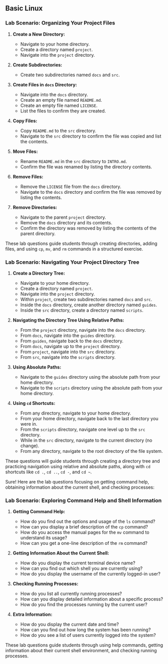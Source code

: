 ## Basic Linux
### Lab Scenario: Organizing Your Project Files

1. **Create a New Directory:**
   - Navigate to your home directory.
   - Create a directory named `project`.
   - Navigate into the `project` directory.

2. **Create Subdirectories:**
   - Create two subdirectories named `docs` and `src`.

3. **Create Files in `docs` Directory:**
   - Navigate into the `docs` directory.
   - Create an empty file named `README.md`.
   - Create an empty file named `LICENSE`.
   - List the files to confirm they are created.

4. **Copy Files:**
   - Copy `README.md` to the `src` directory.
   - Navigate to the `src` directory to confirm the file was copied and list the contents.

5. **Move Files:**
   - Rename `README.md` in the `src` directory to `INTRO.md`.
   - Confirm the file was renamed by listing the directory contents.

6. **Remove Files:**
   - Remove the `LICENSE` file from the `docs` directory.
   - Navigate to the `docs` directory and confirm the file was removed by listing the contents.

7. **Remove Directories:**
   - Navigate to the parent `project` directory.
   - Remove the `docs` directory and its contents.
   - Confirm the directory was removed by listing the contents of the parent directory.

These lab questions guide students through creating directories, adding files, and using `cp`, `mv`, and `rm` commands in a structured exercise.

### Lab Scenario: Navigating Your Project Directory Tree

1. **Create a Directory Tree:**
   - Navigate to your home directory.
   - Create a directory named `project`.
   - Navigate into the `project` directory.
   - Within `project`, create two subdirectories named `docs` and `src`.
   - Inside the `docs` directory, create another directory named `guides`.
   - Inside the `src` directory, create a directory named `scripts`.

2. **Navigating the Directory Tree Using Relative Paths:**
   - From the `project` directory, navigate into the `docs` directory.
   - From `docs`, navigate into the `guides` directory.
   - From `guides`, navigate back to the `docs` directory.
   - From `docs`, navigate up to the `project` directory.
   - From `project`, navigate into the `src` directory.
   - From `src`, navigate into the `scripts` directory.

3. **Using Absolute Paths:**
   - Navigate to the `guides` directory using the absolute path from your home directory.
   - Navigate to the `scripts` directory using the absolute path from your home directory.

4. **Using `cd` Shortcuts:**
   - From any directory, navigate to your home directory.
   - From your home directory, navigate back to the last directory you were in.
   - From the `scripts` directory, navigate one level up to the `src` directory.
   - While in the `src` directory, navigate to the current directory (no change).
   - From any directory, navigate to the root directory of the file system.

These questions will guide students through creating a directory tree and practicing navigation using relative and absolute paths, along with `cd` shortcuts like `cd .`, `cd ..`, `cd -`, and `cd ~`.

Sure! Here are the lab questions focusing on getting command help, obtaining information about the current shell, and checking processes:

### Lab Scenario: Exploring Command Help and Shell Information

1. **Getting Command Help:**
   - How do you find out the options and usage of the `ls` command?
   - How can you display a brief description of the `cp` command?
   - How do you access the manual pages for the `mv` command to understand its usage?
   - How can you get a one-line description of the `rm` command?

2. **Getting Information About the Current Shell:**
   - How do you display the current terminal device name?
   - How can you find out which shell you are currently using?
   - How do you display the username of the currently logged-in user?

3. **Checking Running Processes:**
   - How do you list all currently running processes?
   - How can you display detailed information about a specific process?
   - How do you find the processes running by the current user?

4. **Extra Information:**
   - How do you display the current date and time?
   - How can you find out how long the system has been running?
   - How do you see a list of users currently logged into the system?

These lab questions guide students through using help commands, getting information about their current shell environment, and checking running processes.
